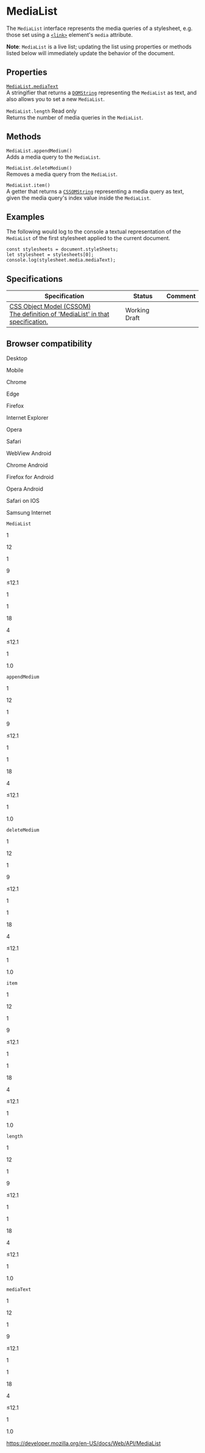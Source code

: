 # MediaList

The `MediaList` interface represents the media queries of a stylesheet, e.g. those set using a [`<link>`](https://developer.mozilla.org/en-US/docs/Web/HTML/Element/link) element's `media` attribute.

<span class="message-body-wrapper"><span class="message-flex-body"><span class="devtools-monospace message-body"><span class="objectBox objectBox-string">**Note**: `MediaList` is a live list; updating the list using properties or methods listed below will immediately update the behavior of the document.</span></span></span></span>

## Properties

[`MediaList.mediaText`](medialist/mediatext)  
A stringifier that returns a [`DOMString`](domstring) representing the `MediaList` as text, and also allows you to set a new `MediaList`.

<span class="page-not-created">`MediaList.length`</span> <span class="badge inline readonly">Read only </span>  
Returns the number of media queries in the `MediaList`.

## Methods

<span class="page-not-created">`MediaList.appendMedium()`</span>  
Adds a media query to the `MediaList`.

<span class="page-not-created">`MediaList.deleteMedium()`</span>  
Removes a media query from the `MediaList`.

<span class="page-not-created">`MediaList.item()`</span>  
A getter that returns a [`CSSOMString`](cssomstring) representing a media query as text, given the media query's index value inside the `MediaList`.

## Examples

The following would log to the console a textual representation of the `MediaList` of the first stylesheet applied to the current document.

    const stylesheets = document.styleSheets;
    let stylesheet = stylesheets[0];
    console.log(stylesheet.media.mediaText);

## Specifications

<table><thead><tr class="header"><th>Specification</th><th>Status</th><th>Comment</th></tr></thead><tbody><tr class="odd"><td><a href="https://drafts.csswg.org/cssom/#the-medialist-interface">CSS Object Model (CSSOM)<br />
<span class="small">The definition of 'MediaList' in that specification.</span></a></td><td><span class="spec-wd">Working Draft</span></td><td></td></tr></tbody></table>

## Browser compatibility

Desktop

Mobile

Chrome

Edge

Firefox

Internet Explorer

Opera

Safari

WebView Android

Chrome Android

Firefox for Android

Opera Android

Safari on IOS

Samsung Internet

`MediaList`

1

12

1

9

≤12.1

1

1

18

4

≤12.1

1

1.0

`appendMedium`

1

12

1

9

≤12.1

1

1

18

4

≤12.1

1

1.0

`deleteMedium`

1

12

1

9

≤12.1

1

1

18

4

≤12.1

1

1.0

`item`

1

12

1

9

≤12.1

1

1

18

4

≤12.1

1

1.0

`length`

1

12

1

9

≤12.1

1

1

18

4

≤12.1

1

1.0

`mediaText`

1

12

1

9

≤12.1

1

1

18

4

≤12.1

1

1.0

<a href="https://developer.mozilla.org/en-US/docs/Web/API/MediaList" class="_attribution-link">https://developer.mozilla.org/en-US/docs/Web/API/MediaList</a>
